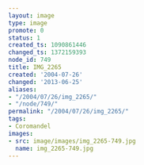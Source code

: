 ```yaml
---
layout: image
type: image
promote: 0
status: 1
created_ts: 1090861446
changed_ts: 1372159393
node_id: 749
title: IMG_2265
created: '2004-07-26'
changed: '2013-06-25'
aliases:
- "/2004/07/26/img_2265/"
- "/node/749/"
permalink: "/2004/07/26/img_2265/"
tags:
- Coromandel
images:
- src: image/images/img_2265-749.jpg
  name: img_2265-749.jpg
---
```


